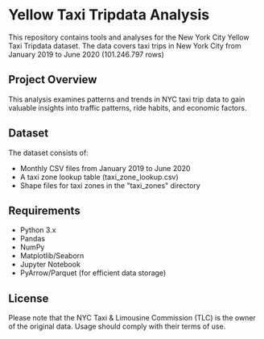 # Yellow Taxi Tripdata Analysis
This repository contains tools and analyses for the New York City Yellow Taxi Tripdata dataset. 
The data covers taxi trips in New York City from January 2019 to June 2020 (101.246.797 rows)
## Project Overview
This analysis examines patterns and trends in NYC taxi trip data to gain valuable insights into traffic patterns, ride habits, and economic factors.
## Dataset
The dataset consists of:
- Monthly CSV files from January 2019 to June 2020
- A taxi zone lookup table (taxi_zone_lookup.csv)
- Shape files for taxi zones in the "taxi_zones" directory

## Requirements
- Python 3.x
- Pandas
- NumPy
- Matplotlib/Seaborn
- Jupyter Notebook
- PyArrow/Parquet (for efficient data storage)

## License
Please note that the NYC Taxi & Limousine Commission (TLC) is the owner of the original data. Usage should comply with their terms of use.
